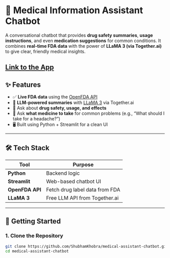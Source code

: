 # 💊 Medical Information Assistant Chatbot

A conversational chatbot that provides **drug safety summaries**, **usage instructions**, and even **medication suggestions** for common conditions. It combines **real-time FDA data** with the power of **LLaMA 3 (via Together.ai)** to give clear, friendly medical insights.


[Link to the App](https://drug-assistant-chatbot.streamlit.app/)
---

## ✨ Features

- ✅ **Live FDA data** using the [OpenFDA API](https://open.fda.gov/)
- 🧠 **LLM-powered summaries** with [LLaMA 3](https://www.together.ai/models/nim-llama-3-1-8b-instruct) via Together.ai
- 💬 Ask about **drug safety, usage, and effects**
- 🔁 Ask **what medicine to take** for common problems (e.g., “What should I take for a headache?”)
- 🖥️ Built using Python + Streamlit for a clean UI

---

## 🛠️ Tech Stack

| Tool           | Purpose                                 |
|----------------|-----------------------------------------|
| **Python**     | Backend logic                           |
| **Streamlit**  | Web-based chatbot UI                    |
| **OpenFDA API**| Fetch drug label data from FDA          |
| **LLaMA 3**    | Free LLM API from Together.ai           |

---

## 🚀 Getting Started

### 1. Clone the Repository

```bash
git clone https://github.com/ShubhamKhobra/medical-assistant-chatbot.git
cd medical-assistant-chatbot
